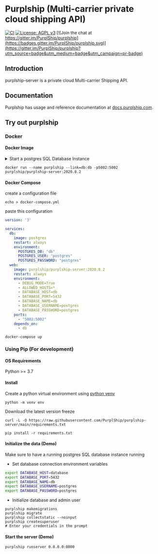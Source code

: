 # Purplship (Multi-carrier private cloud shipping API)

[![CI](https://github.com/PurplShip/purplship-server/workflows/PuprlShip-Server/badge.svg)](https://github.com/PurplShip/purplship-server/actions)
[![License: AGPL v3](https://img.shields.io/badge/License-AGPL%20v3-blue.svg)](https://www.gnu.org/licenses/agpl-3.0)
[![Join the chat at https://gitter.im/PurplShip/purplship](https://badges.gitter.im/PurplShip/purplship.svg)](https://gitter.im/PurplShip/purplship?utm_source=badge&utm_medium=badge&utm_campaign=pr-badge)

## Introduction

purplship-server is a private cloud Multi-carrier Shipping API.


## Documentation

Purplship has usage and reference documentation at [docs.purplship.com](https://docs.purplship.com).


## Try out purplship

### Docker

#### Docker Image


<details>
<summary>Start a postgres SQL Database Instance</summary>

```bash
docker run -d --name db -e POSTGRES_USER=postgres -e POSTGRES_PASSWORD=postgres postgres
```

</details>

```shell script
docker run --name purplship --link=db:db -p5002:5002 purplship/purplship-server:2020.8.2
```

#### Docker Compose

create a configuration file

```shell script
echo > docker-compose.yml
```

paste this configuration
```yaml
version: '3'

services:
  db:
    image: postgres
    restart: always
    environment:
      POSTGRES_DB: "db"
      POSTGRES_USER: "postgres"
      POSTGRES_PASSWORD: "postgres"
  web:
    image: purplship/purplship-server:2020.8.2
    restart: always
    environment:
      - DEBUG_MODE=True
      - ALLOWED_HOSTS=*
      - DATABASE_HOST=db
      - DATABASE_PORT=5432
      - DATABASE_NAME=db
      - DATABASE_USERNAME=postgres
      - DATABASE_PASSWORD=postgres
    ports:
      - "5002:5002"
    depends_on:
      - db
```

```shell script
docker-compose up
```


### Using Pip (For development)

#### OS Requirements

Python >= 3.7 

#### Install

Create a python virtual environment using [python venv](https://docs.python.org/3/tutorial/venv.html)
```shell script
python -m venv env
```

Download the latest version freeze
```shell script
curl -L -O https://raw.githubusercontent.com/PurplShip/purplship-server/main/requirements.txt
```

```shell script
pip install -r requirements.txt
```

#### Initialize the data (Demo)

Make sure to have a running postgres SQL database instance running

- Set database connection environment variables

```bash
export DATABASE_HOST=database
export DATABASE_PORT=5432
export DATABASE_NAME=db
export DATABASE_USERNAME=postgres
export DATABASE_PASSWORD=postgres
```

- Initialize database and admin user

```shell script
purplship makemigrations
purplship migrate
purplship collectstatic --noinput
purplship createsuperuser
# Enter your credentials in the prompt
```

#### Start the server (Demo)

```shell script
purplship runserver 0.0.0.0:8000
```
